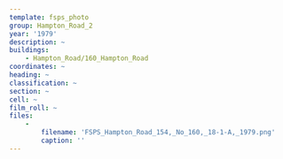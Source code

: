```yaml
---
template: fsps_photo
group: Hampton_Road_2
year: '1979'
description: ~
buildings:
    - Hampton_Road/160_Hampton_Road
coordinates: ~
heading: ~
classification: ~
section: ~
cell: ~
film_roll: ~
files:
    -
        filename: 'FSPS_Hampton_Road_154,_No_160,_18-1-A,_1979.png'
        caption: ''
---
```

